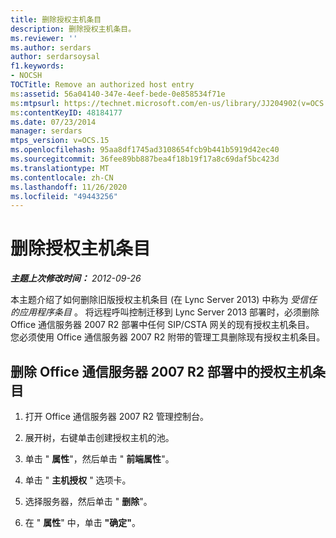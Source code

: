 ```yaml
---
title: 删除授权主机条目
description: 删除授权主机条目。
ms.reviewer: ''
ms.author: serdars
author: serdarsoysal
f1.keywords:
- NOCSH
TOCTitle: Remove an authorized host entry
ms:assetid: 56a04140-347e-4eef-bede-0e858534f71e
ms:mtpsurl: https://technet.microsoft.com/en-us/library/JJ204902(v=OCS.15)
ms:contentKeyID: 48184177
ms.date: 07/23/2014
manager: serdars
mtps_version: v=OCS.15
ms.openlocfilehash: 95aa8df1745ad3108654fcb9b441b5919d42ec40
ms.sourcegitcommit: 36fee89bb887bea4f18b19f17a8c69daf5bc423d
ms.translationtype: MT
ms.contentlocale: zh-CN
ms.lasthandoff: 11/26/2020
ms.locfileid: "49443256"
---
```

# <a name="remove-an-authorized-host-entry"></a>删除授权主机条目

<div data-xmlns="http://www.w3.org/1999/xhtml">

<div class="topic" data-xmlns="http://www.w3.org/1999/xhtml" data-msxsl="urn:schemas-microsoft-com:xslt" data-cs="https://msdn.microsoft.com/">

<div data-asp="https://msdn2.microsoft.com/asp">



</div>

<div id="mainSection">

<div id="mainBody">

<span> </span>

_**主题上次修改时间：** 2012-09-26_

本主题介绍了如何删除旧版授权主机条目 (在 Lync Server 2013) 中称为 *受信任的应用程序条目* 。 将远程呼叫控制迁移到 Lync Server 2013 部署时，必须删除 Office 通信服务器 2007 R2 部署中任何 SIP/CSTA 网关的现有授权主机条目。 您必须使用 Office 通信服务器 2007 R2 附带的管理工具删除现有授权主机条目。

<div>

## <a name="to-remove-an-authorized-host-entry-in-an-office-communications-server-2007-r2-deployment"></a>删除 Office 通信服务器 2007 R2 部署中的授权主机条目

1.  打开 Office 通信服务器 2007 R2 管理控制台。

2.  展开树，右键单击创建授权主机的池。

3.  单击 " **属性**"，然后单击 " **前端属性**"。

4.  单击 " **主机授权** " 选项卡。

5.  选择服务器，然后单击 " **删除**"。

6.  在 " **属性**" 中，单击 **"确定"**。

</div>

</div>

<span> </span>

</div>

</div>

</div>

